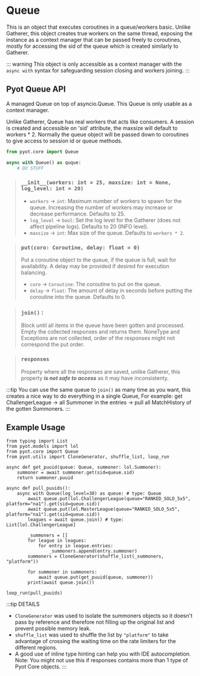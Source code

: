 # Queue

This is an object that executes coroutines in a queue/workers basic. Unlike Gatherer, this object creates true workers on the same thread, exposing the instance as a context manager that can be passed freely to coroutines, mostly for accessing the sid of the queue which is created similarly to Gatherer.

::: warning
This object is only accessible as a context manager with the `async with` syntax for safeguarding session closing and workers joining.
:::

## Pyot Queue API
A managed Queue on top of asyncio.Queue. This Queue is only usable as a context manager.

Unlike Gatherer, Queue has real workers that acts like consumers.
A session is created and accessible on 'sid' attribute, the maxsize will default to workers * 2.
Normally the queue object will be passed down to coroutines to give access to session id or queue methods. 

```python
from pyot.core import Queue

async with Queue() as quque:
    # DO STUFF
```

> ### `__init__(workers: int = 25, maxsize: int = None, log_level: int = 20)`
> - `workers` <Badge text="param" type="warning" vertical="middle"/> -> `int`: Maximum number of workers to spawn for the queue. Increasing the number of workers may increase or decrease performance. Defaults to 25.
> - `log_level` <Badge text="param" type="warning" vertical="middle"/> -> `bool`: Set the log level for the Gatherer (does not affect pipeline logs). Defaults to 20 (INFO level).
> - `maxsize` <Badge text="param" type="warning" vertical="middle"/> -> `int`: Max size of the queue. Defaults to `workers * 2`.

> ### `put(coro: Coroutine, delay: float = 0)` <Badge text="function" type="error" vertical="middle"/> <Badge text="awaitable" type="error" vertical="middle"/>
>Put a coroutine object to the queue, if the queue is full, wait for availability. A delay may be provided if desired for execution balancing.
> - `coro` <Badge text="param" type="warning" vertical="middle"/> -> `Coroutine`: The coroutine to put on the queue.
> - `delay` <Badge text="param" type="warning" vertical="middle"/> -> `float`: The amount of delay in seconds before putting the coroutine into the queue. Defaults to 0.

> ### `join()` <Badge text="function" type="error" vertical="middle"/> <Badge text="awaitable" type="error" vertical="middle"/>:
>Block until all items in the queue have been gotten and processed. Empty the collected responses and returns them. NoneType and Exceptions are not collected, order of the responses might not correspond the put order.

> ### `responses` <Badge text="property" type="error" vertical="middle"/>
> Property where all the responses are saved, unlike Gatherer, this property **_is not safe to access_** as it may have inconsistenty.

:::tip
You can use the same queue to `join()` as many time as you want, this creates a nice way to do everything in a single Queue, For example: get ChallengerLeague -> all Summoner in the entries -> pull all MatchHistory of the gotten Summoners.
:::

## Example Usage
```python{11,12,13,14,23,24}
from typing import List
from pyot.models import lol
from pyot.core import Queue
from pyot.utils import CloneGenerator, shuffle_list, loop_run

async def get_puuid(queue: Queue, summoner: lol.Summoner):
    summoner = await summoner.get(sid=queue.sid)
    return summoner.puuid

async def pull_puuids():
    async with Queue(log_level=30) as queue: # type: Queue
        await queue.put(lol.ChallengerLeague(queue="RANKED_SOLO_5x5", platform="na1").get(sid=queue.sid))
        await queue.put(lol.MasterLeague(queue="RANKED_SOLO_5x5", platform="na1").get(sid=queue.sid))
        leagues = await queue.join() # type: List[lol.ChallengerLeague]
        
        _summoners = []
        for league in leagues:
            for entry in league.entries:
                _summoners.append(entry.summoner)
        summoners = CloneGenerator(shuffle_list(_summoners, "platform"))

        for summoner in summoners:
            await queue.put(get_puuid(queue, summoner))
        print(await queue.join())

loop_run(pull_puuids)
```
:::tip DETAILS
* `CloneGenerator` was used to isolate the summoners objects so it doesn't pass by reference and therefore not filling up the original list and prevent possible memory leak.
* `shuffle_list` was used to shuffle the list by `"platform"` to take advantage of crossing the waiting time on the rate limiters for the different regions.
* A good use of inline type hinting can help you with IDE autocompletion. Note: You might not use this if responses contains more than 1 type of Pyot Core objects.
:::
